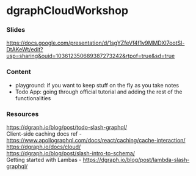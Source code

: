 # dgraphCloudWorkshop

### Slides <br> 
https://docs.google.com/presentation/d/1sgYZfeVf4f1v9MMDXI7ootSl-DtAKeWt/edit?usp=sharing&ouid=103612350689387273242&rtpof=true&sd=true

### Content <br> 
- playground: if you want to keep stuff on the fly as you take notes
- Todo App: going through official tutorial and adding the rest of the functionalities

### Resources <br>
https://dgraph.io/blog/post/todo-slash-graphql/ <br>
Client-side caching docs ref - https://www.apollographql.com/docs/react/caching/cache-interaction/ <br>
https://dgraph.io/docs/cloud/ <br>
https://dgraph.io/blog/post/slash-intro-to-schema/ <br>
Getting started with Lambas - https://dgraph.io/blog/post/lambda-slash-graphql/
